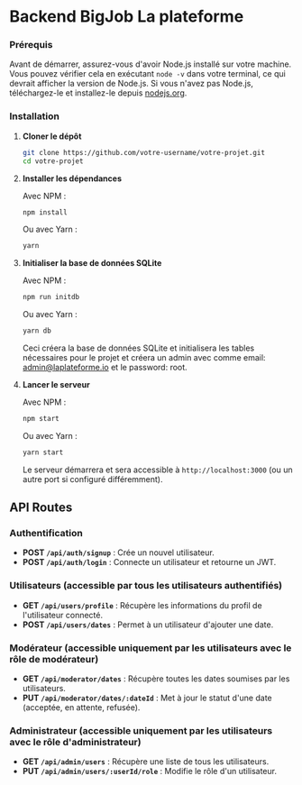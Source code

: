 # Backend BigJob La plateforme

### Prérequis

Avant de démarrer, assurez-vous d'avoir Node.js installé sur votre machine. Vous pouvez vérifier cela en exécutant `node -v` dans votre terminal, ce qui devrait afficher la version de Node.js. Si vous n'avez pas Node.js, téléchargez-le et installez-le depuis [nodejs.org](https://nodejs.org/).

### Installation

1. **Cloner le dépôt**

   ```bash
   git clone https://github.com/votre-username/votre-projet.git
   cd votre-projet
   ```

2. **Installer les dépendances**

   Avec NPM :

   ```bash
   npm install
   ```

   Ou avec Yarn :

   ```bash
   yarn
   ```

3. **Initialiser la base de données SQLite**

   Avec NPM :

   ```bash
   npm run initdb
   ```

   Ou avec Yarn :

   ```bash
   yarn db
   ```

   Ceci créera la base de données SQLite et initialisera les tables nécessaires pour le projet et créera un admin avec comme email: admin@laplateforme.io et le password: root.

4. **Lancer le serveur**

   Avec NPM :

   ```bash
   npm start
   ```

   Ou avec Yarn :

   ```bash
   yarn start
   ```

   Le serveur démarrera et sera accessible à `http://localhost:3000` (ou un autre port si configuré différemment).

## API Routes

### Authentification

- **POST `/api/auth/signup`** : Crée un nouvel utilisateur.
- **POST `/api/auth/login`** : Connecte un utilisateur et retourne un JWT.

### Utilisateurs (accessible par tous les utilisateurs authentifiés)

- **GET `/api/users/profile`** : Récupère les informations du profil de l'utilisateur connecté.
- **POST `/api/users/dates`** : Permet à un utilisateur d'ajouter une date.

### Modérateur (accessible uniquement par les utilisateurs avec le rôle de modérateur)

- **GET `/api/moderator/dates`** : Récupère toutes les dates soumises par les utilisateurs.
- **PUT `/api/moderator/dates/:dateId`** : Met à jour le statut d'une date (acceptée, en attente, refusée).

### Administrateur (accessible uniquement par les utilisateurs avec le rôle d'administrateur)

- **GET `/api/admin/users`** : Récupère une liste de tous les utilisateurs.
- **PUT `/api/admin/users/:userId/role`** : Modifie le rôle d'un utilisateur.
